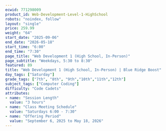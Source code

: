 ```yaml
---
ecwid: 771298009
product_id: Web-Development-Level-1-HighSchool
robots: "noindex, follow"
layout: "single"
price: 259.99
weight: "64"
start_date: "2025-09-06"
end_date: "2026-05-18"
start_time: "6:00"
end_time: "7:30"
page_title: "Web Development 1 (High School, In-Person)"
page_subtitle: "Weekdays, 5:30 to 8:30"
featured: 89
title: "Web Development 1 (High School, In-Person) | Blue Ridge Boost"
day_tags: ["Saturday"]
grade_tags: ["7th", "8th", "9th","10th","11th","12th"]
subject_tags: ["Computer Coding"]
difficulty: "Code Cadets"
attributes:
- name: "Session Length"
  value: "3 hours"
- name: "Class Meeting Schedule"
  value: "Saturdays 6:00 - 7:30"
- name: "Offering Period"
  value: "September 6, 2025 to May 18, 2026"
---
```

